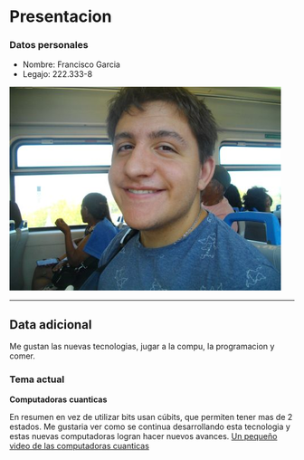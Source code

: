 
# Presentacion #

###  Datos personales ###
  * Nombre: Francisco Garcia
  * Legajo: 222.333-8
    
![foto de presntacion](foto_presentacion.jpg)

---
## Data adicional ##
Me gustan las nuevas tecnologias, jugar a la compu, la programacion y comer.

### Tema actual ###

**Computadoras** **cuanticas**

En resumen en vez de utilizar bits usan cúbits, que permiten tener mas de 2 estados.
Me gustaria ver como se continua  desarrollando esta tecnologia y estas nuevas 
computadoras logran hacer nuevos avances. [Un pequeño video de las computadoras cuanticas](https://www.youtube.com/watch?v=xymGpIeNc88)



<!--Felicidades enconctraste el ester egg. https://en.wikipedia.org/wiki/Easter_egg_(media) -->
